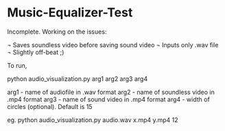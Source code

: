 # Music-Equalizer-Test
Incomplete. Working on the issues:

¬ Saves soundless video before saving sound video
¬ Inputs only .wav file
¬ Slightly off-beat ;)

To run,

python audio_visualization.py arg1 arg2 arg3 arg4

arg1 - name of audiofile in .wav format
arg2 - name of soundless video in .mp4 format
arg3 - name of sound video in .mp4 format
arg4 - width of circles (optional). Default is 15

eg. python audio_visualization.py audio.wav x.mp4 y.mp4 12

